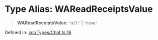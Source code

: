 # Type Alias: WAReadReceiptsValue

> **WAReadReceiptsValue**: `"all"` \| `"none"`

Defined in: [src/Types/Chat.ts:16](https://github.com/Fokusdotid/Baileys/blob/d7495b24bcd136e35724329fba661cfcc0bc8eed/src/Types/Chat.ts#L16)
